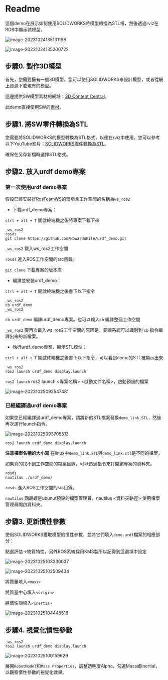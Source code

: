 # Readme

這個demo在展示如何使用SOLIDWORKS將模型轉換為STL檔，然後透過rviz在ROS中顯示該模型。

![image-20231024135131198](pic/readme/image-20231024135131198.png)

![image-20231024135200722](pic/readme/image-20231024135200722.png)



## 步驟0. 製作3D模型

首先，您需要擁有一個3D模型。您可以使用SOLIDWORKS來設計模型，或者從網上資源下載現有的模型。

這邊提供SW模型素材的網址：[3D Content Central](https://www.3dcontentcentral.tw/)。

此demo直接使用SW的[素材](https://www.3dcontentcentral.tw/download-model.aspx?catalogid=171&id=230555)。





## 步驟1. 將SW零件轉換為STL

您需要將SOLIDWORKS的模型轉換為STL格式，以便在rviz中使用。您可以參考以下YouTube影片：[SOLIDWORKS零件轉換為STL](https://www.youtube.com/watch?v=xmGrbbYM0cY)。

確保在另存新檔時選擇STL格式。



## 步驟2. 放入urdf demo專案

### 第一次使用urdf demo專案

假設已經安裝好[RosTeamWS](https://rtw.stoglrobotics.de/master/index.html)的環境且工作空間的名稱為`ws_ros2`



- 下載urdf_demo專案：

 `ctrl + alt + T` 開啟終端機之後將專案下載下來

```shell
_ws_ros2
rosds
git clone https://github.com/HowardWhile/urdf_demo.git
```

`_ws_ros2` 載入ws_ros2工作空間

`rosds` 進入ROS工作空間的src目錄。

`git clone` 下載專案的版本庫



- 編譯並安裝urdf_demo：

 `ctrl + alt + T` 開啟終端機之後書下以下指令

```shell
_ws_ros2
cb urdf_demo
_ws_ros2
```

`cb urdf_demo` 編譯urdf_demo專案。也可以輸入`cb` 編譯整個工作空間

`_ws_ros2` 要再次載入ws_ros2工作空間的原因是，要讓系統可以識別到 `cb` 指令編譯出來的新檔案。



- 執行urdf_demo專案，顯示STL模型：

`ctrl + alt + T` 開啟終端機之後書下以下指令，可以看到demo的STL被顯示出來

```shell
_ws_ros2
ros2 launch urdf_demo display.launch
```

`ros2 launch` ros2 launch <專案名稱> <啟動文件名稱>，啟動預設的檔案



![image-20231025092547481](pic/readme/image-20231025092547481.png)



### 已經編譯過urdf demo專案

如果您已經編譯過urdf_demo專案，請將新的STL檔案替換`demo_link.STL`，然後再次運行launch指令。

![image-20231025093705513](pic/readme/image-20231025093705513.png)

```shell
ros2 launch urdf_demo display.launch
```

**注意檔案名稱的大小寫** 在linux中`demo_link.STL`與`demo_link.stl`是不同的檔案。



如果真的找不到工作空間的檔案目錄，可以透過指令來打開該專案的資料夾。

```shell
rosds
nautilus ./urdf_demo/
```

`rosds` 進入ROS工作空間的src目錄。

`nautilus` 鸚鵡螺是ubunut預設的檔案管理員。nautilus <資料夾路徑> 使用檔案管理員開啟資料夾。





## 步驟3. 更新慣性參數

使用SOLIDWORKS獲取模型的慣性參數，並將它們填入`demo.urdf`檔案的相應部分：

點選評估->物質特性，另外ROS系統採用KMS製所以記得到這選項中設定

![image-20231025103330037](pic/readme/image-20231025103330037.png)

![image-20231025102509434](pic/readme/image-20231025102509434.png)

將質量填入`<mass>`

將質量中心填入`<origin>`

將慣性矩填入`<inertia>`

![image-20231025104448516](pic/readme/image-20231025104448516.png)







## 步驟4. 視覺化慣性參數

```shell
_ws_ros2
ros2 launch urdf_demo display.launch
```

![image-20231025100159629](pic/readme/image-20231025100159629.png)

展開`RobotModel`和`Mass Properties`，調整透明度Alpha，勾選Mass或Inertial，以觀察慣性參數的視覺化效果。